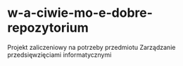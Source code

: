 # w-a-ciwie-mo-e-dobre-repozytorium
Projekt zaliczeniowy na potrzeby przedmiotu Zarządzanie przedsięwzięciami informatycznymi
